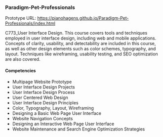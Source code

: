 ### Paradigm-Pet-Professionals
Prototype URL: https://pianohagens.github.io/Paradigm-Pet-Professionals/index.html


C773_User Interface Design. This course covers tools and techniques employed in user interface design, including web and mobile applications. Concepts of clarity, usability, and detectability are included in this course, as well as other design elements such as color schemes, typography, and layout. Techniques like wireframing, usability testing, and SEO optimization are also covered.

#### Competencies
 * Multipage Website Prototype
 * User Interface Design Projects
 * User Interface Design Process
 * User Centered Web Design
 * User Interface Design Principles
 * Color, Typography, Layout, Wireframing
 * Designing a Basic Web Page User Interface
 * Website Navigation Concepts
 * Designing an Interactive Web Page User Interface
 * Website Maintenance and Search Engine Optimization Strategies
